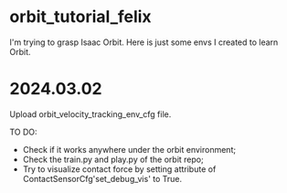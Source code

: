 # orbit_tutorial_felix
I'm trying to grasp Isaac Orbit. Here is just some envs I created to learn Orbit.

# 2024.03.02
Upload orbit_velocity_tracking_env_cfg file. 

TO DO: 
- Check if it works anywhere under the orbit environment; 
- Check the train.py and play.py of the orbit repo; 
- Try to visualize contact force by setting attribute of ContactSensorCfg'set_debug_vis' to True.

